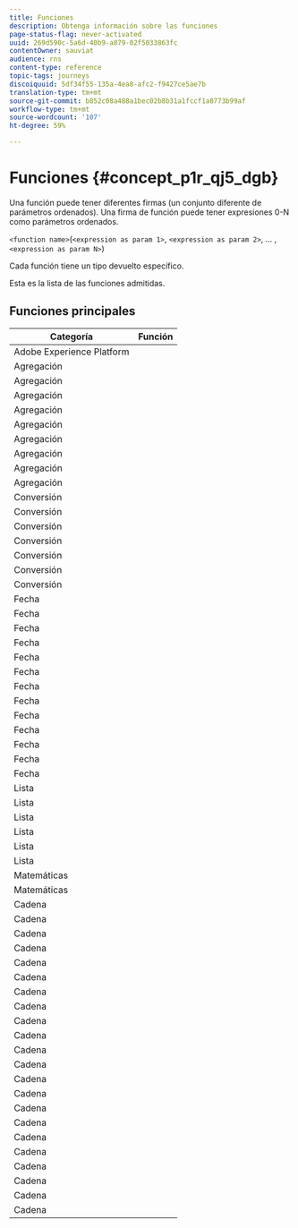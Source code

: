 ```yaml
---
title: Funciones
description: Obtenga información sobre las funciones
page-status-flag: never-activated
uuid: 269d590c-5a6d-40b9-a879-02f5033863fc
contentOwner: sauviat
audience: rns
content-type: reference
topic-tags: journeys
discoiquuid: 5df34f55-135a-4ea8-afc2-f9427ce5ae7b
translation-type: tm+mt
source-git-commit: b852c08a488a1bec02b8b31a1fccf1a8773b99af
workflow-type: tm+mt
source-wordcount: '107'
ht-degree: 59%

---
```



# Funciones {#concept_p1r_qj5_dgb}

Una función puede tener diferentes firmas (un conjunto diferente de parámetros ordenados). Una firma de función puede tener expresiones 0-N como parámetros ordenados.

`<function name>`(`<expression as param 1>`, `<expression as param 2>`, ... ,`<expression as param N>`)

Cada función tiene un tipo devuelto específico.

Esta es la lista de las funciones admitidas.

## Funciones principales

| Categoría | Función |
|-------------|-----------------------|
| Adobe Experience Platform | [](../functions/functioninsegment.md) |
| Agregación | [](../functions/functionavg.md) |
| Agregación | [](../functions/functioncount.md) |
| Agregación | [](../functions/functioncountonlynull.md) |
| Agregación | [](../functions/functioncountwithnull.md) |
| Agregación | [](../functions/functiondistinctcount.md) |
| Agregación | [](../functions/functiondistinctcountwithnull.md) |
| Agregación | [](../functions/functionmax.md) |
| Agregación | [](../functions/functionmin.md) |
| Agregación | [](../functions/functionsum.md) |
| Conversión | [](../functions/functiontobool.md) |
| Conversión | [](../functions/functiontodatetime.md) |
| Conversión | [](../functions/functiontodatetimeonly.md) |
| Conversión | [](../functions/functiontodecimal.md) |
| Conversión | [](../functions/functiontoduration.md) |
| Conversión | [](../functions/functiontointeger.md) |
| Conversión | [](../functions/functiontostring.md) |
| Fecha | [](../functions/functioncurrenttimeinmillis.md) |
| Fecha | [](../functions/functioninlastdays.md) |
| Fecha | [](../functions/functioninlasthours.md) |
| Fecha | [](../functions/functioninlastmonths.md) |
| Fecha | [](../functions/functioninlastyears.md) |
| Fecha | [](../functions/functioninnextdays.md) |
| Fecha | [](../functions/functioninnexthours.md) |
| Fecha | [](../functions/functioninnextmonths.md) |
| Fecha | [](../functions/functioninnextyears.md) |
| Fecha | [](../functions/functionnow.md) |
| Fecha | [](../functions/functionnowwithdelta.md) |
| Fecha | [](../functions/functionsethours.md) |
| Fecha | [](../functions/functionsetdays.md) |
| Lista | [](../functions/functiondistinct.md) |
| Lista | [](../functions/functiondistinctcount.md) |
| Lista | [](../functions/functionin.md) |
| Lista | [](../functions/functionlistsize.md) |
| Lista | [](../functions/functionserializelist.md) |
| Lista | [](../functions/functionsort.md) |
| Matemáticas | [](../functions/functionrandom.md) |
| Matemáticas | [](../functions/functionround.md) |
| Cadena | [](../functions/functionconcat.md) |
| Cadena | [](../functions/functioncontain.md) |
| Cadena | [](../functions/functioncontainwithignorecase.md) |
| Cadena | [](../functions/functionendwith.md) |
| Cadena | [](../functions/functionendwithignorecase.md) |
| Cadena | [](../functions/functionequalignorecase.md) |
| Cadena | [](../functions/functionindexof.md) |
| Cadena | [](../functions/functionisempty.md) |
| Cadena | [](../functions/functionisnotempty.md) |
| Cadena | [](../functions/functionlastindexof.md) |
| Cadena | [](../functions/functionlength.md) |
| Cadena | [](../functions/functionlower.md) |
| Cadena | [](../functions/functionmatchregexp.md) |
| Cadena | [](../functions/functionnotequalignorecase.md) |
| Cadena | [](../functions/functionreplace.md) |
| Cadena | [](../functions/functionreplaceall.md) |
| Cadena | [](../functions/functionstartwith.md) |
| Cadena | [](../functions/functionstartwithignorecase.md) |
| Cadena | [](../functions/functionsubstr.md) |
| Cadena | [](../functions/functiontrim.md) |
| Cadena | [](../functions/functionupper.md) |
| Cadena | [](../functions/functionuuid.md) |